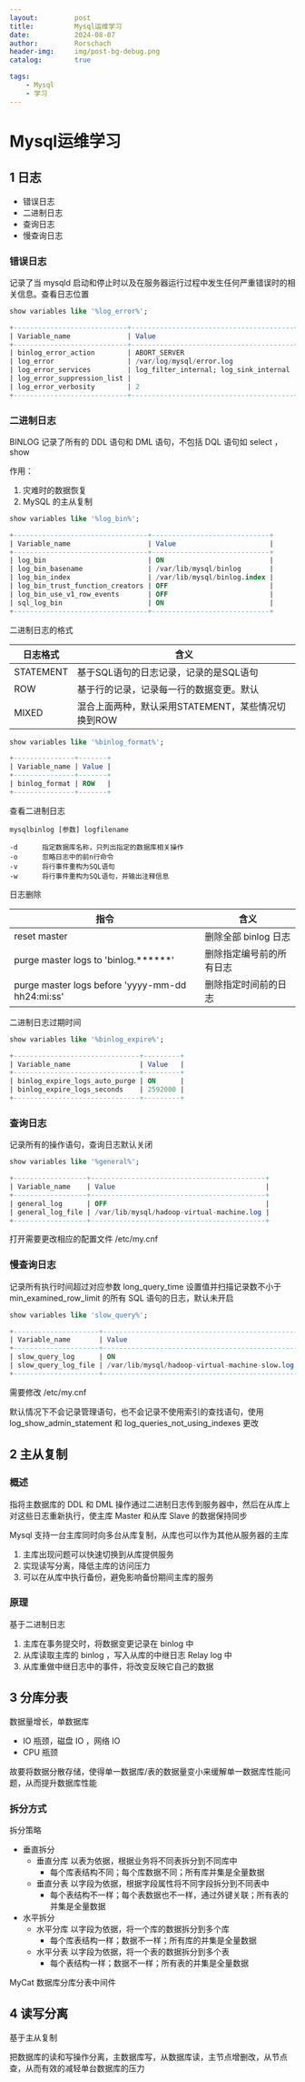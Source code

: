 ```yaml
---
layout:			post
title:			Mysql运维学习
date:			2024-08-07
author: 		Rorschach
header-img:		img/post-bg-debug.png
catalog: 		true

tags:
    - Mysql
    - 学习
---
```




# Mysql运维学习



## 1 日志

- 错误日志
- 二进制日志
- 查询日志
- 慢查询日志



### 错误日志

记录了当 mysqld 启动和停止时以及在服务器运行过程中发生任何严重错误时的相关信息。查看日志位置

```sql
show variables like '%log_error%';

+----------------------------+----------------------------------------+
| Variable_name              | Value                                  |
+----------------------------+----------------------------------------+
| binlog_error_action        | ABORT_SERVER                           |
| log_error                  | /var/log/mysql/error.log               |
| log_error_services         | log_filter_internal; log_sink_internal |
| log_error_suppression_list |                                        |
| log_error_verbosity        | 2                                      |
+----------------------------+----------------------------------------+
```





### 二进制日志

BINLOG 记录了所有的 DDL 语句和 DML 语句，不包括 DQL 语句如 select ，show

作用：

1. 灾难时的数据恢复
2. MySQL 的主从复制

```sql
show variables like '%log_bin%';

+---------------------------------+-----------------------------+
| Variable_name                   | Value                       |
+---------------------------------+-----------------------------+
| log_bin                         | ON                          |
| log_bin_basename                | /var/lib/mysql/binlog       |
| log_bin_index                   | /var/lib/mysql/binlog.index |
| log_bin_trust_function_creators | OFF                         |
| log_bin_use_v1_row_events       | OFF                         |
| sql_log_bin                     | ON                          |
+---------------------------------+-----------------------------+
```





二进制日志的格式

| 日志格式  | 含义                                               |
| --------- | -------------------------------------------------- |
| STATEMENT | 基于SQL语句的日志记录，记录的是SQL语句             |
| ROW       | 基于行的记录，记录每一行的数据变更。默认           |
| MIXED     | 混合上面两种，默认采用STATEMENT，某些情况切换到ROW |

```sql
show variables like '%binlog_format%';

+---------------+-------+
| Variable_name | Value |
+---------------+-------+
| binlog_format | ROW   |
+---------------+-------+
```



查看二进制日志

```
mysqlbinlog [参数] logfilename

-d		指定数据库名称，只列出指定的数据库相关操作
-o 		忽略日志中的前n行命令
-v		将行事件重构为SQL语句
-w		将行事件重构为SQL语句，并输出注释信息
```



日志删除

| 指令                                             | 含义                     |
| ------------------------------------------------ | ------------------------ |
| reset master                                     | 删除全部 binlog 日志     |
| purge master logs to 'binlog.\*\*\*\*\*\*'       | 删除指定编号前的所有日志 |
| purge master logs before 'yyyy-mm-dd hh24:mi:ss' | 删除指定时间前的日志     |



二进制日志过期时间

```sql
show variables like '%binlog_expire%';

+-------------------------------+---------+
| Variable_name                 | Value   |
+-------------------------------+---------+
| binlog_expire_logs_auto_purge | ON      |
| binlog_expire_logs_seconds    | 2592000 |
+-------------------------------+---------+
```



### 查询日志

记录所有的操作语句，查询日志默认关闭

```sql
show variables like '%general%';

+------------------+-------------------------------------------+
| Variable_name    | Value                                     |
+------------------+-------------------------------------------+
| general_log      | OFF                                       |
| general_log_file | /var/lib/mysql/hadoop-virtual-machine.log |
+------------------+-------------------------------------------+
```

打开需要更改相应的配置文件 /etc/my.cnf



### 慢查询日志

记录所有执行时间超过对应参数 long_query_time 设置值并扫描记录数不小于 min_examined_row_limit 的所有 SQL 语句的日志，默认未开启

```sql
show variables like 'slow_query%';

+---------------------+------------------------------------------------+
| Variable_name       | Value                                          |
+---------------------+------------------------------------------------+
| slow_query_log      | ON                                             |
| slow_query_log_file | /var/lib/mysql/hadoop-virtual-machine-slow.log |
+---------------------+------------------------------------------------+
```

需要修改 /etc/my.cnf

默认情况下不会记录管理语句，也不会记录不使用索引的查找语句，使用 log_show_admin_statement 和 log_queries_not_using_indexes 更改



## 2 主从复制

### 概述

指将主数据库的 DDL 和 DML 操作通过二进制日志传到服务器中，然后在从库上对这些日志重新执行，使主库 Master 和从库 Slave 的数据保持同步

Mysql 支持一台主库同时向多台从库复制，从库也可以作为其他从服务器的主库

1. 主库出现问题可以快速切换到从库提供服务
2. 实现读写分离，降低主库的访问压力
3. 可以在从库中执行备份，避免影响备份期间主库的服务



### 原理

基于二进制日志

1. 主库在事务提交时，将数据变更记录在 binlog 中
2. 从库读取主库的 binlog ，写入从库的中继日志 Relay log 中
3. 从库重做中继日志中的事件，将改变反映它自己的数据



## 3 分库分表

数据量增长，单数据库

- IO 瓶颈，磁盘 IO ，网络 IO
- CPU 瓶颈

故要将数据分散存储，使得单一数据库/表的数据量变小来缓解单一数据库性能问题，从而提升数据库性能



### 拆分方式

拆分策略

- 垂直拆分 
  - 垂直分库 以表为依据，根据业务将不同表拆分到不同库中
    - 每个库表结构不同；每个库数据不同；所有库并集是全量数据
  - 垂直分表 以字段为依据，根据字段属性将不同字段拆分到不同表中
    - 每个表结构不一样；每个表数据也不一样，通过外键关联；所有表的并集是全量数据
- 水平拆分 
  - 水平分库 以字段为依据，将一个库的数据拆分到多个库
    - 每个库表结构一样；数据不一样；所有库的并集是全量数据
  - 水平分表 以字段为依据，将一个表的数据拆分到多个表
    - 每个表结构一样；数据不一样；所有表的并集是全量数据



MyCat 数据库分库分表中间件



## 4 读写分离

基于主从复制

把数据库的读和写操作分离，主数据库写，从数据库读，主节点增删改，从节点查，从而有效的减轻单台数据库的压力



